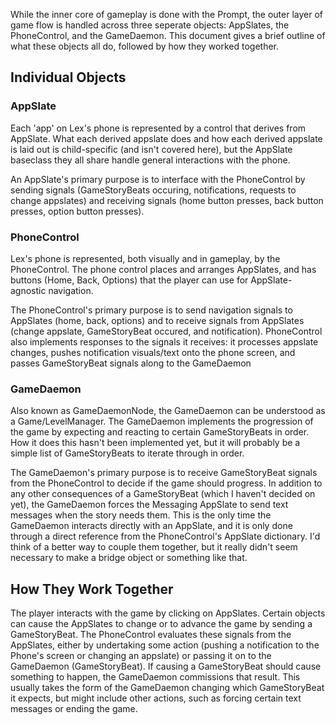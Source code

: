 While the inner core of gameplay is done with the Prompt, the outer layer of game flow is handled across three seperate objects: AppSlates, the PhoneControl, and the GameDaemon. This document gives a brief outline of what these objects all do, followed by how they worked together.

## Individual Objects

### AppSlate
Each 'app' on Lex's phone is represented by a control that derives from AppSlate. What each derived appslate does and how each derived appslate is laid out is child-specific (and isn't covered here), but the AppSlate baseclass they all share handle general interactions with the phone.

An AppSlate's primary purpose is to interface with the PhoneControl by sending signals (GameStoryBeats occuring, notifications, requests to change appslates) and receiving signals (home button presses, back button presses, option button presses).

### PhoneControl
Lex's phone is represented, both visually and in gameplay, by the PhoneControl. The phone control places and arranges AppSlates, and has buttons (Home, Back, Options) that the player can use for AppSlate-agnostic navigation. 


The PhoneControl's primary purpose is to send navigation signals to AppSlates (home, back, options) and to receive signals from AppSlates (change appslate, GameStoryBeat occured, and notification). PhoneControl also implements responses to the signals it receives: it processes appslate changes, pushes notification visuals/text onto the phone screen, and passes GameStoryBeat signals along to the GameDaemon

### GameDaemon
Also known as GameDaemonNode, the GameDaemon can be understood as a Game/LevelManager. The GameDaemon implements the progression of the game by expecting and reacting to certain GameStoryBeats in order. How it does this hasn't been implemented yet, but it will probably be a simple list of GameStoryBeats to iterate through in order.

The GameDaemon's primary purpose is to receive GameStoryBeat signals from the PhoneControl to decide if the game should progress. In addition to any other consequences of a GameStoryBeat (which I haven't decided on yet), the GameDaemon forces the Messaging AppSlate to send text messages when the story needs them. This is the only time the GameDaemon interacts directly with an AppSlate, and it is only done through a direct reference from the PhoneControl's AppSlate dictionary. I'd think of a better way to couple them together, but it really didn't seem necessary to make a bridge object or something like that.

## How They Work Together

The player interacts with the game by clicking on AppSlates. Certain objects can cause the AppSlates to change or to advance the game by sending a GameStoryBeat. The PhoneControl evaluates these signals from the AppSlates, either by undertaking some action (pushing a notification to the Phone's screen or changing an appslate) or passing it on to the GameDaemon (GameStoryBeat). If causing a GameStoryBeat should cause something to happen, the GameDaemon commissions that result. This usually takes the form of the GameDaemon changing which GameStoryBeat it expects, but might include other actions, such as forcing certain text messages or ending the game.